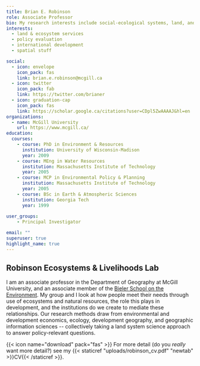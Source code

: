 ```yaml
---
title: Brian E. Robinson
role: Associate Professor
bio: My research interests include social-ecological systems, land, and statistics.
interests:
  - land & ecosystem services
  - policy evaluation
  - international development
  - spatial stuff

social:
  - icon: envelope
    icon_pack: fas
    link: brian.e.robinson@mcgill.ca
  - icon: twitter
    icon_pack: fab
    link: https://twitter.com/brianer
  - icon: graduation-cap
    icon_pack: fas
    link: https://scholar.google.ca/citations?user=CDpl5ZwAAAAJ&hl=en
organizations:
  - name: McGill University
    url: https://www.mcgill.ca/
education:
  courses:
    - course: PhD in Environment & Resources
      institution: University of Wisconsin-Madison
      year: 2009
    - course: MEng in Water Resources
      institution: Massachusetts Institute of Technology
      year: 2005
    - course: MCP in Environmental Policy & Planning
      institution: Massachusetts Institute of Technology
      year: 2005
    - course: BSc in Earth & Atmospheric Sciences
      institution: Georgia Tech
      year: 1999
      
user_groups:
    - Principal Investigator

email: ""
superuser: true
highlight_name: true
---
```


## Robinson Ecosystems & Livelihoods Lab

I am an associate professor in the Department of Geography at McGill University, and an associate member of the [Bieler School on the Environment](https://www.mcgill.ca/environment/). My group and I look at how people meet their needs through use of ecosystems and natural resources, the role this plays in development, and the institutions do we create to mediate these relationships. Our research methods draw from environmental and development economics, ecology, development geography, and geographic information sciences -- collectively taking a land system science approach to answer policy-relevant questions.

{{< icon name="download" pack="fas" >}} For more detail (do you _really_ want more detail?) see my {{< staticref "uploads/robinson_cv.pdf" "newtab" >}}CV{{< /staticref >}}.

